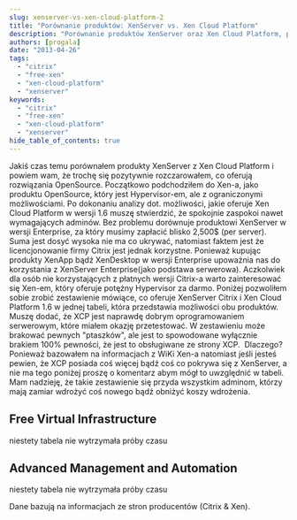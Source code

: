 ```yaml
---
slug: xenserver-vs-xen-cloud-platform-2
title: "Porównanie produktów: XenServer vs. Xen Cloud Platform"
description: "Porównanie produktów XenServer oraz Xen Cloud Platform, porównanie cenowe."
authors: [progala]
date: "2013-04-26"
tags: 
  - "citrix"
  - "free-xen"
  - "xen-cloud-platform"
  - "xenserver"
keywords:
  - "citrix"
  - "free-xen"
  - "xen-cloud-platform"
  - "xenserver"
hide_table_of_contents: true
---
```


Jakiś czas temu porównałem produkty XenServer z Xen Cloud Platform i powiem wam, że trochę się pozytywnie rozczarowałem, co oferują rozwiązania OpenSource. Początkowo podchodziłem do Xen-a, jako produktu OpenSource, który jest Hypervisor-em, ale z ograniczonymi możliwościami. Po dokonaniu analizy dot. możliwości, jakie oferuje Xen Cloud Platform w wersji 1.6 muszę stwierdzić, że spokojnie zaspokoi nawet wymagających adminów. Bez problemu dorównuje produktowi XenServer w wersji Enterprise, za który musimy zapłacić blisko 2,500$ (per server). Suma jest dosyć wysoka nie ma co ukrywać, natomiast faktem jest że licencjonowanie firmy Citrix jest jednak korzystne. Ponieważ kupując produkty XenApp bądź XenDesktop w wersji Enterprise upoważnia nas do korzystania z XenServer Enterprise(jako podstawa serwerowa). Aczkolwiek dla osób nie korzystających z płatnych wersji Citrix-a warto zainteresować się Xen-em, który oferuje potężny Hypervisor za darmo. Poniżej pozwoliłem sobie zrobić zestawienie mówiące, co oferuje XenServer Citrix i Xen Cloud Platform 1.6 w jednej tabeli, która przedstawia możliwości obu produktów. Muszę dodać, że XCP jest naprawdę dobrym oprogramowaniem serwerowym, które miałem okazję przetestować. W zestawieniu może brakować pewnych "ptaszków", ale jest to spowodowane wyłącznie brakiem 100% pewności, że jest to obsługiwane ze strony XCP.  Dlaczego? Ponieważ bazowałem na informacjach z WiKi Xen-a natomiast jeśli jesteś pewien, że XCP posiada coś więcej bądź coś co pokrywa się z XenServer, a nie ma tego poniżej proszę o komentarz abym mógł to uwzględnić w tabeli. Mam nadzieję, że takie zestawienie się przyda wszystkim adminom, którzy mają zamiar wdrożyć coś nowego bądź obniżyć koszy wdrożenia.

<!--truncate-->
## Free Virtual Infrastructure

niestety tabela nie wytrzymała próby czasu
## Advanced Management and Automation

niestety tabela nie wytrzymała próby czasu

Dane bazują na informacjach ze stron producentów (Citrix & Xen).
